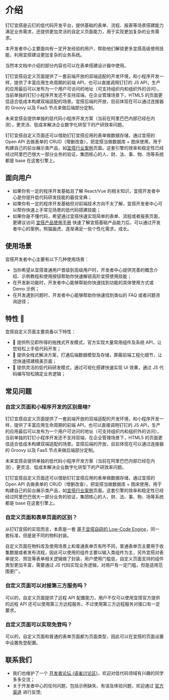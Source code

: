 # 介绍
钉钉宜搭是云钉的低代码开发平台，提供基础的表单、流程、报表等场景搭建能力满足业务需求，还提供更加灵活的自定义页面能力，用于实现更加复杂的业务需求。

本开发者中心主要面向有一定开发经验的用户，帮助他们解锁更多宜搭高级使用技能，利用宜搭建设更加复杂的业务系统。

当然本文档中介绍的部分内容也可以在表单搭建设计器中使用。

钉钉宜搭自定义页面提供了一套前端开放的双端适配的开发环境，和小程序开发一样，提供了丰富应用生命周期的前端 API，也可以直接调用钉钉的 JS API，生产的应用最后可以发布为一个用户可访问的地址（可支持组织内和组织外的访问）。当前单独的钉钉小程序开发还不支持双端，在企业管理场景下，HTML5 的页面更佳适合低成本构建双端适配的场景。宜搭后端的开放，目前体现在可以通过连接器的 Groovy 以及 FaaS 节点来做后端部分定制。

未来宜搭会提供单独的低代码小程序开发方案（当前在阿里巴巴内部已经在内测），更灵活、低成本解决企业数字化转型下的产研效率问题。

钉钉宜搭自定义页面还可以借助钉钉宜搭应用的表单做数据存储，通过宜搭的 Open API 去做表单的 CRUD（增删改查），把宜搭当做数据库 + 图床使用，用于构建自己的前台展示类产品，如[宜搭行业案例](https://www.aliwork.com/o/customer_cases)页面。这套引擎的效率和稳定性已经经过阿里巴巴很大一部分业务的验证，集团核心的人、财、法、事、物、场等系统都是 base 在这套引擎上。

## 面向用户
* 如果你有一定的程序开发基础且了解 React/Vue 的相关知识，宜搭开发者中心是你提升低代码研发技能的最佳宝典；
* 如果你有一定的程序开发基础但对前端技术方向不太了解，宜搭开发者中心可以帮你快速上手常见场景的低代码搭建技能；
* 如果你是不懂代码，希望通过宜搭快速实现简单的表单、流程或者报表页面，更建议访问 [宜搭产品使用手册](https://www.yuque.com/yida/support) 快速了解宜搭基础产品能力后，可以通过开发者中心的案例，照猫画虎，逐渐满足一些个性化需求，成长。

## 使用场景
宜搭开发者中心主要有以下几种使用场景：
* 当你希望从宜搭普通用户晋级到高级用户时，开发者中心提供完善的概念介绍、示例教程和使用按钮帮助你快速解锁高阶宜搭使用技能；
* 在开发新功能时，开发者中心能够帮助你快速找到功能的具体使用方式或 Demo 示例；
* 在开发遇到问题时，开发者中心能够帮助你快速找到类似的 FAQ 或者问题咨询途径；

## 特性 🎉
宜搭自定义页面主要具备以下特性：
* 🦧 提供所见即所得的拖拽式开发模式，官方实现大量常用组件及系统 API，让您轻松上手低代码开发；
* 🦊 提供全栈式解决方案，打通后端数据模型及存储，屏蔽前端工程化细节，让您快速搭建精美页面；
* 🐯 提供灵活的低代码研发模式，通过可视化搭建快速实现 UI 效果，通过 JS 代码编写轻松搞定业务逻辑；

## 常见问题

### 自定义页面和小程序开发的区别是啥?
钉钉宜搭自定义页面提供了一套前端开放的双端适配的开发环境，和小程序开发一样，提供了丰富应用生命周期的前端 API，也可以直接调用钉钉的 JS API，生产的应用最后可以发布为一个用户可访问的地址（可支持组织内和组织外的访问）。当前单独的钉钉小程序开发还不支持双端，在企业管理场景下，HTML5 的页面更佳适合低成本构建双端适配的场景。宜搭后端的开放，目前体现在可以通过连接器的 Groovy 以及 FaaS 节点来做后端部分定制。

未来宜搭会提供单独的低代码小程序开发方案（当前在阿里巴巴内部已经在内测），更灵活、低成本解决企业数字化转型下的产研效率问题。

钉钉宜搭自定义页面还可以借助钉钉宜搭应用的表单做数据存储，通过宜搭的 Open API 去做表单的 CRUD（增删改查），把宜搭当做数据库 + 图床使用，用于构建自己的前台展示类产品，如[宜搭行业案例](https://www.aliwork.com/o/customer_cases)页面。这套引擎的效率和稳定性已经经过阿里巴巴很大一部分业务的验证，集团核心的人、财、法、事、物、场等系统都是 base 在这套引擎上。

### 自定义页面和表单页面的区别？

从钉钉宜搭的实现而言，本质是一套 [基于宜搭自研的 Low-Code Engine](https://github.com/alibaba/lowcode-engine)，同一套标准，但是是不同的物料封装。

自定义页面在物料库及使用场景上和普通表单页有所不同，普通表单页主要用于收集数据或者发布流程，因此可以使用的组件主要以输入类组件为主，另外宜搭对表单提交、预览等表单相关逻辑做了封装，用户使用门槛低，自定义页面支持的组件类型更加丰富，需要通过 JS 代码实现业务逻辑，对用户有一定门槛，但是适用范围更广。

### 自定义页面可以对接第三方服务吗？
可以的，自定义页面提供了远程 API 配置能力，用户不仅可以使用宜搭官方提供的远程 API 还可以使用第三方远程服务，不过使用第三方远程服务对接口有一定要求。

### 自定义页面可以实现免登吗？
可以的，自定义页面和普通的表单页面都为页面类型，因此可以在宜搭的页面设置中设置免登配置。

## 联系我们
* 我们也维护了一个 [开发者论坛 (语雀讨论区)](https://www.yuque.com/yida/topics)，欢迎对低代码领域有兴趣的同学多多交流；
* 关于开发者中心的任何问题，包括示例缺失、有误及体验问题，欢迎通过 [官方渠道](https://www.aliwork.com/o/dev_feedback) 进行反馈;
